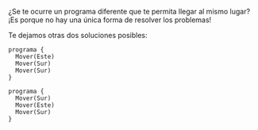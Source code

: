 ¿Se te ocurre un programa diferente que te permita llegar al mismo lugar? ¡Es porque no hay una única forma de resolver los problemas! 

Te dejamos otras dos soluciones posibles: 

```gobstones
programa {
  Mover(Este)
  Mover(Sur)
  Mover(Sur)
}
```

```gobstones
programa {
  Mover(Sur)
  Mover(Este)
  Mover(Sur)
}
